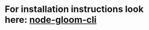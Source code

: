 # For installation instructions look here: [node-gloom-cli](https://github.com/loomgmbh/node-gloom-cli)
